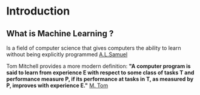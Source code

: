 # Introduction

## What is Machine Learning ?

Is a field of computer science that gives computers the ability to learn
without being explicitly programmed [A.L.Samuel](http://ieeexplore.ieee.org/document/5392560/)

Tom Mitchell provides a more modern definition: **"A computer program is said to
learn from experience E with respect to some class of tasks T and performance
measure P, if its performance at tasks in T, as measured by P, improves with 
experience E."** [M. Tom](http://www.cs.ubbcluj.ro/~gabis/ml/ml-books/McGrawHill%20-%20Machine%20Learning%20-Tom%20Mitchell.pdf)


